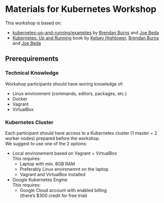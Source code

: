# Materials for Kubernetes Workshop
This workshop is based on:
* [kubernetes-up-and-running/examples](https://github.com/kubernetes-up-and-running/examples) by [Brendan Burns](https://twitter.com/brendandburns) and [Joe Beda](https://twitter.com/jbeda)
* [Kubernetes: Up and Running](https://smile.amazon.com/Kubernetes-Running-Dive-Future-Infrastructure/dp/1491935677) book by [Kelsey Hightower](https://twitter.com/kelseyhightower), [Brendan Burns](https://twitter.com/brendandburns) and [Joe Beda](https://twitter.com/jbeda)

## Prerequirements

### Technical Knowledge
Workshop participants should have woring knowledge of:
* Linux environment (commands, editors, packages, etc.)
* Docker
* Vagrant
* VirtualBox

### Kubernetes Cluster
Each participant should have access to a Kubernetes cluster (1 master + 2 worker nodes) prepared before the workshop.  
We suggest to use one of the 2 options:

* Local environement based on Vagrant + VirtualBox  
This requires:
  * Laptop with min. 8GB RAM
  * Preferably Linux environemnt on the laptop
  * Vagrant and VirtualBox installed
* Google Kubernetes Engine  
This requires:
  * Google Cloud account with enabled billing  
  (there’s $300 credit for free trial)
